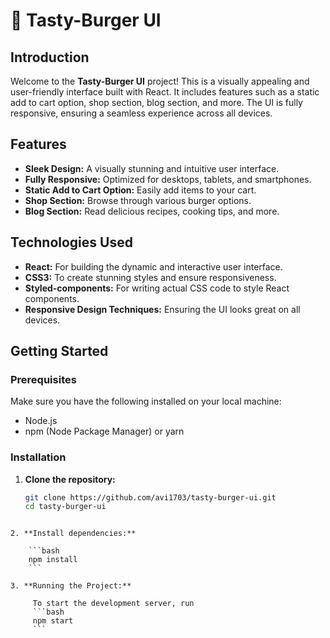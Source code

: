 # 🍔 Tasty-Burger UI

## Introduction

Welcome to the **Tasty-Burger UI** project! This is a visually appealing and user-friendly interface built with React. It includes features such as a static add to cart option, shop section, blog section, and more. The UI is fully responsive, ensuring a seamless experience across all devices.

## Features

- **Sleek Design:** A visually stunning and intuitive user interface.
- **Fully Responsive:** Optimized for desktops, tablets, and smartphones.
- **Static Add to Cart Option:** Easily add items to your cart.
- **Shop Section:** Browse through various burger options.
- **Blog Section:** Read delicious recipes, cooking tips, and more.

## Technologies Used

- **React:** For building the dynamic and interactive user interface.
- **CSS3:** To create stunning styles and ensure responsiveness.
- **Styled-components:** For writing actual CSS code to style React components.
- **Responsive Design Techniques:** Ensuring the UI looks great on all devices.

## Getting Started

### Prerequisites

Make sure you have the following installed on your local machine:

- Node.js
- npm (Node Package Manager) or yarn

### Installation

1. **Clone the repository:**

   ```bash
   git clone https://github.com/avi1703/tasty-burger-ui.git
   cd tasty-burger-ui
```

2. **Install dependencies:**
   
    ```bash
    npm install
    ```

3. **Running the Project:** 

     To start the development server, run
     ```bash
     npm start
     ```